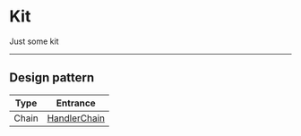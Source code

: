 # Kit

Just some kit

---

## Design pattern

|Type|Entrance|
|---|---|
|Chain|[HandlerChain](src/main/java/xyz/arkmusn/kit/design/pattern/chain/HandlerChain.java)|

